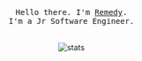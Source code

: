 

<p align="center">
  <br>
  <br>
  <br>
  <samp>Hello there. I'm <a href="https://incuriosity.lol">Remedy</a>.<br> I'm a Jr Software Engineer.</samp>
  <br>
  <br>
</p>

<p align="center">
    <img src="https://github-readme-stats.vercel.app/api?username=incuriosity&show_icons=true&theme=dark#gh-dark-mode-only" alt="stats">
</p>
